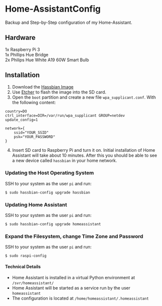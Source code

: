 # Home-AssistantConfig
Backup and Step-by-Step configuration of my Home-Assistant.

## Hardware
1x Raspberry Pi 3<br/>
1x Phillips Hue Bridge<br/>
2x Philips Hue White A19 60W Smart Bulb

## Installation
1. Download the [Hassbian Image]<br/>
2. Use [Etcher] to flash the image into the SD card.<br/>
3. Open the `boot` partition and create a new file `wpa_supplicant.conf`. With the following content:<br/>
```
country=DO
ctrl_interface=DIR=/var/run/wpa_supplicant GROUP=netdev
update_config=1

network={
    ssid="YOUR_SSID"
    psk="YOUR_PASSWORD"
}
```
4. Insert SD card to Raspberry Pi and turn it on. Initial installation of Home Assistant will take about 10 minutes. After this you should be able to see a new device called `hassbian` in your home network.

[Hassbian Image]: https://github.com/home-assistant/pi-gen/releases/tag/untagged-8e6074a6a6dbf5ed52ca
[Etcher]: https://etcher.io/

### Updating the Host Operating System
SSH to your system as the user `pi` and run:
```
$ sudo hassbian-config upgrade hassbian
```
### Updating Home Assistant
SSH to your system as the user `pi` and run:
```
$ sudo hassbian-config upgrade homeassistant
```
### Expand the Filesystem, change Time Zone and Password
SSH to your system as the user `pi` and run:
```
$ sudo raspi-config
```
#### Technical Details
* Home Assistant is installed in a virtual Python environment at `/svr/homeassistant/`
* Home Assistant will be started as a service run by the user `homeassistant`
* The configuration is located at `/home/homeassistant/.homeassistant`
